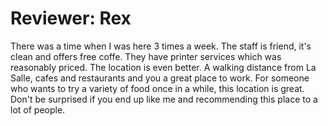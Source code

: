 # Reviewer: Rex


There was a time when I was here 3 times a week. The staff is friend, it's clean and offers free coffe. They have printer services which was reasonably priced. 
The location is even better. A walking distance from La Salle, cafes and restaurants and you a great place to work. For someone who wants to try a variety of food once in a while, this location is great. Don't be surprised if you end up like me and recommending this place to a lot of people.  

